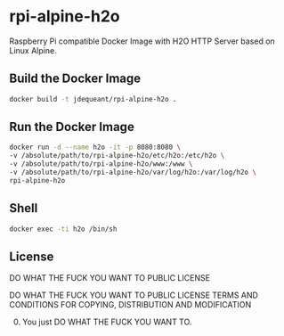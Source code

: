 # rpi-alpine-h2o

Raspberry Pi compatible Docker Image with H2O HTTP Server based on Linux Alpine.

## Build the Docker Image
```bash
docker build -t jdequeant/rpi-alpine-h2o .
```

## Run the Docker Image
```bash
docker run -d --name h2o -it -p 8080:8080 \
-v /absolute/path/to/rpi-alpine-h2o/etc/h2o:/etc/h2o \
-v /absolute/path/to/rpi-alpine-h2o/www:/www \
-v /absolute/path/to/rpi-alpine-h2o/var/log/h2o:/var/log/h2o \
rpi-alpine-h2o
```

## Shell
```bash
docker exec -ti h2o /bin/sh
```

## License

DO WHAT THE FUCK YOU WANT TO PUBLIC LICENSE  

DO WHAT THE FUCK YOU WANT TO PUBLIC LICENSE 
TERMS AND CONDITIONS FOR COPYING, DISTRIBUTION AND MODIFICATION 

0. You just DO WHAT THE FUCK YOU WANT TO.
